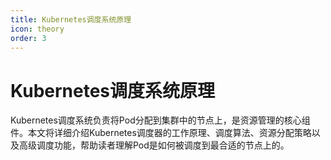 ```yaml
---
title: Kubernetes调度系统原理
icon: theory
order: 3
---
```


# Kubernetes调度系统原理

Kubernetes调度系统负责将Pod分配到集群中的节点上，是资源管理的核心组件。本文将详细介绍Kubernetes调度器的工作原理、调度算法、资源分配策略以及高级调度功能，帮助读者理解Pod是如何被调度到最合适的节点上的。
